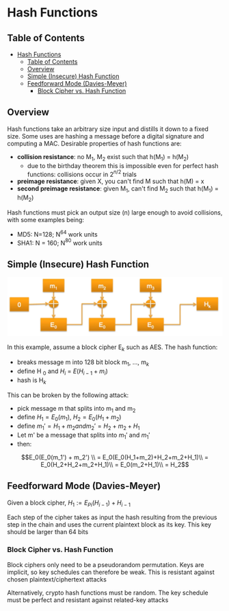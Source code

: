 # Hash Functions

## Table of Contents

- [Hash Functions](#hash-functions)
  - [Table of Contents](#table-of-contents)
  - [Overview](#overview)
  - [Simple (Insecure) Hash Function](#simple-insecure-hash-function)
  - [Feedforward Mode (Davies-Meyer)](#feedforward-mode-davies-meyer)
    - [Block Cipher vs. Hash Function](#block-cipher-vs-hash-function)

## Overview

Hash functions take an arbitrary size input and distills it down to a fixed size. Some uses are hashing a message before a digital signature and computing a MAC. Desirable properties of hash functions are:

- **collision resistance**: no M$_1$, M$_2$ exist such that h(M$_1$) = h(M$_2$)
  - due to the birthday theorem this is impossible even for perfect hash functions: collisions occur in 2$^{n/2}$ trials
- **preimage resistance**: given X, you can't find M such that h(M) = x
- **second preimage resistance**: given M$_1$, can't find M$_2$ such that h(M$_1$) = h(M$_2$)

Hash functions must pick an output size (n) large enough to avoid collisions, with some examples being:

- MD5: N=128; N$^{64}$ work units
- SHA1: N = 160; N$^{80}$ work units

## Simple (Insecure) Hash Function

![simple_hash](/notes/assets/private_key_crypto/simple_hash.PNG)

In this example, assume a block cipher E$_k$ such as AES. The hash function:

- breaks message m into 128 bit block m$_1$, ..., m$_k$
- define H $_0$ and $H_i$ = $E(H_{i-1}+m_i)$
- hash is H$_k$

This can be broken by the following attack:

- pick message m that splits into m$_1$ and m$_2$
- define $H_1 = E_0(m_1)$, $H_2 = E_0(H_1+m_2)$
- define $m_1' = H_1 + m_2 and m_2' = H_2 + m_2 + H_1$
- Let m' be a message that splits into $m_1'$ and $m_1'$
- then:

$$E_0(E_0(m_1') + m_2') \\
= E_0(E_0(H_1+m_2)+H_2+m_2+H_1)\\
= E_0(H_2+H_2+m_2+H_1)\\
= E_0(m_2+H_1)\\
= H_2$$

## Feedforward Mode (Davies-Meyer)

Given a block cipher, $H_1 := E_{Pi}(H_{i-1})+H_{i-1}$

Each step of the cipher takes as input the hash resulting from the previous step in the chain and uses the current plaintext block as its key. This key should be larger than 64 bits

### Block Cipher vs. Hash Function

Block ciphers only need to be a pseudorandom permutation. Keys are implicit, so key schedules can therefore be weak. This is resistant against chosen plaintext/ciphertext attacks

Alternatively, crypto hash functions must be random. The key schedule must be perfect and resistant against related-key attacks
